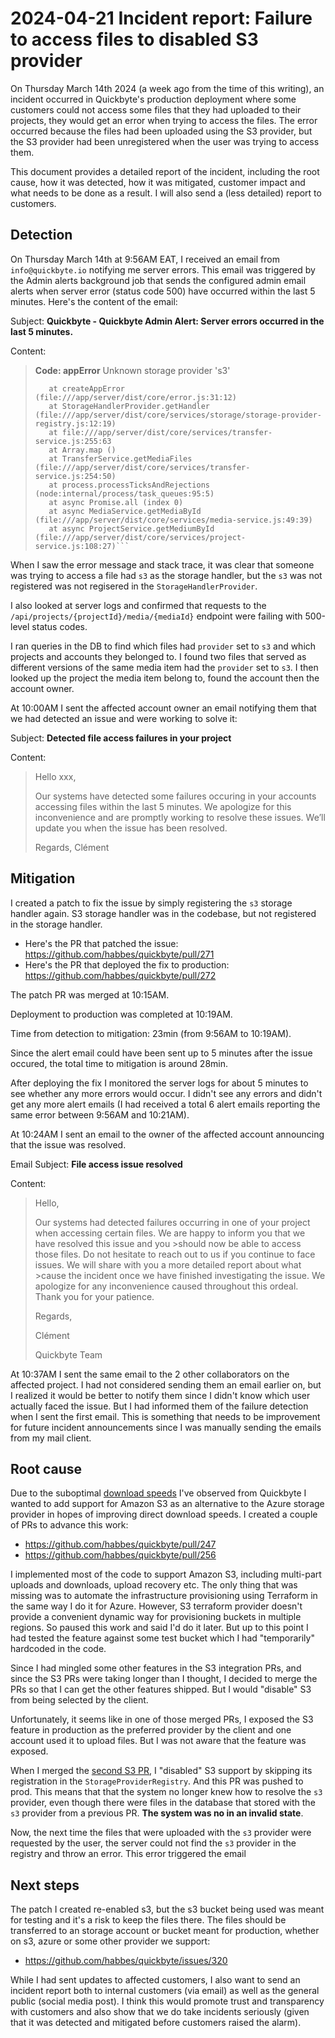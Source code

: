 # 2024-04-21 Incident report: Failure to access files to disabled S3 provider

On Thursday March 14th 2024 (a week ago from the time of this writing), an incident occurred in Quickbyte's production deployment where some customers could not access some files that they had uploaded to their projects, they would get an error when trying to access the files. The error occurred because the files had been uploaded using the S3 provider, but the S3 provider had been unregistered when the user was trying to access them.

This document provides a detailed report of the incident, including the root cause, how it was detected, how it was mitigated, customer impact and what needs to be done as a result. I will also send a (less detailed) report to customers.

## Detection

On Thursday March 14th at 9:56AM EAT, I received an email from `info@quickbyte.io` notifying me server errors. This email was triggered by the Admin alerts background job that sends the configured admin email alerts when server error (status code 500) have occurred within the last 5 minutes. Here's the content of the email:

Subject: **Quickbyte - Quickbyte Admin Alert: Server errors occurred in the last 5 minutes.**

Content:

> **Code: appError**
> Unknown storage provider 's3'
>
>
> ```Error: Unknown storage provider 's3'
>    at createAppError (file:///app/server/dist/core/error.js:31:12)
>    at StorageHandlerProvider.getHandler (file:///app/server/dist/core/services/storage/storage-provider-registry.js:12:19)
>    at file:///app/server/dist/core/services/transfer-service.js:255:63
>    at Array.map ()
>    at TransferService.getMediaFiles (file:///app/server/dist/core/services/transfer-service.js:254:50)
>    at process.processTicksAndRejections (node:internal/process/task_queues:95:5)
>    at async Promise.all (index 0)
>    at async MediaService.getMediaById (file:///app/server/dist/core/services/media-service.js:49:39)
>    at async ProjectService.getMediumById (file:///app/server/dist/core/services/project-service.js:108:27)```


When I saw the error message and stack trace, it was clear that someone was trying to access a file had `s3` as the storage handler, but the `s3` was not registered was not regisered in the `StorageHandlerProvider`.

I also looked at server logs and confirmed that requests to the `/api/projects/{projectId}/media/{mediaId}` endpoint were failing with 500-level status codes.

I ran queries in the DB to find which files had `provider` set to `s3` and which projects and accounts they belonged to. I found two files that served as different versions of the same media item had the `provider` set to `s3`. I then looked up the project the media item belong to, found the account then the account owner.

At 10:00AM I sent the affected account owner an email notifying them that we had detected an issue and were working to solve it:

Subject: **Detected file access failures in your project**

Content:

> Hello xxx,
>
> Our systems have detected some failures occuring in your accounts accessing files within the last 5 minutes. We apologize for this inconvenience and are promptly working to resolve these issues. We’ll update you when the issue has been resolved.
>
>
> Regards,
> Clément

## Mitigation

I created a patch to fix the issue by simply registering the `s3` storage handler again. S3 storage handler was in the codebase, but not registered in the storage handler.
- Here's the PR that patched the issue: https://github.com/habbes/quickbyte/pull/271
- Here's the PR that deployed the fix to production: https://github.com/habbes/quickbyte/pull/272

The patch PR was merged at 10:15AM.

Deployment to production was completed at 10:19AM.

Time from detection to mitigation: 23min (from 9:56AM to 10:19AM).

Since the alert email could have been sent up to 5 minutes after the issue occured, the total time to mitigation is around 28min.

After deploying the fix I monitored the server logs for about 5 minutes to see whether any more errors would occur. I didn't see any errors and didn't get any more alert emails (I had received a total 6 alert emails reporting the same error between 9:56AM and 10:21AM).

At 10:24AM I sent an email to the owner of the affected account announcing that the issue was resolved.


Email Subject: **File access issue resolved**

Content:

>Hello,
>
>Our systems had detected failures occurring in one of your project when accessing certain files. We are happy to inform you that we have resolved this issue and you >should now be able to access those files. Do not hesitate to reach out to us if you continue to face issues. We will share with you a more detailed report about what >cause the incident once we have finished investigating the issue. We apologize for any inconvenience caused throughout this ordeal. Thank you for your patience.
>
>Regards,
>
>Clément
>
>Quickbyte Team


At 10:37AM I sent the same email to the 2 other collaborators on the affected project. I had not considered sending them an email earlier on, but I realized it would be better to notify them since I didn't know which user actually faced the issue. But I had informed them of the failure detection when I sent the first email. This is something that needs to be improvement for future incident announcements since I was manually sending the emails from my mail client.

## Root cause

Due to the suboptimal [download speeds](https://github.com/habbes/quickbyte/issues/239) I've observed from Quickbyte I wanted to add support for Amazon S3 as an alternative to the Azure storage provider in hopes of improving direct download speeds. I created a couple of PRs to advance this work:

- https://github.com/habbes/quickbyte/pull/247
- https://github.com/habbes/quickbyte/pull/256

I implemented most of the code to support Amazon S3, including multi-part uploads and downloads, upload recovery etc. The only thing that was missing was to automate the infrastructure provisioning using Terraform in the same way I do it for Azure. However, S3 terraform provider doesn't provide a convenient dynamic way for provisioning buckets in multiple regions. So paused this work and said I'd do it later. But up to this point I had tested the feature against some test bucket which I had "temporarily" hardcoded in the code.

Since I had mingled some other features in the S3 integration PRs, and since the S3 PRs were taking longer than I thought, I decided to merge the PRs so that I can get the other features shipped. But I would "disable" S3 from being selected by the client.

Unfortunately, it seems like in one of those merged PRs, I exposed the S3 feature in production as the preferred provider by the client and one account used it to upload files. But I was not aware that the feature was exposed.

When I merged the [second S3 PR](https://github.com/habbes/quickbyte/pull/256), I "disabled" S3 support by skipping its registration in the `StorageProviderRegistry`. And this PR was pushed to prod. This means that that the system no longer knew how to resolve the `s3` provider, even though there were files in the database that stored with the `s3` provider from a previous PR. **The system was no in an invalid state**.

Now, the next time the files that were uploaded with the `s3` provider were requested by the user, the server could not find the `s3` provider in the registry and throw an error. This error triggered the email

## Next steps

The patch I created re-enabled s3, but the s3 bucket being used was meant for testing and it's a risk to keep the files there. The files should be transferred to an storage account or bucket meant for production, whether on s3, azure or some other provider we support:

- https://github.com/habbes/quickbyte/issues/320


While I had sent updates to affected customers, I also want to send an incident report both to internal customers (via email) as well as the general public (social media post). I think this would promote trust and transparency with customers and also show that we do take incidents seriously (given that it was detected and mitigated before customers raised the alarm).


